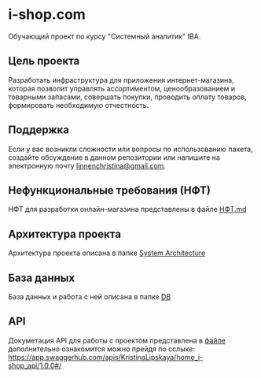 # i-shop.com
Обучающий проект по курсу "Системный аналитик" IBA.
## Цель проекта
Разработать инфраструктура для приложения интернет-магазина, которая позволит управлять ассортиментом, ценообразованием и товарными запасами, совершать покупки, проводить оплату товаров, формировать необходимую отчестность.
## Поддержка
Если у вас возникли сложности или вопросы по использованию пакета, создайте обсуждение в данном репозитории или напишите на электронную почту linnenchristina@gmail.com.
## Нефункциональные требования (НФТ) 
НФТ для разработки онлайн-магазина представлены в файле [НФТ.md](https://github.com/LinnenChristina/i-shop.com/blob/main/%D0%9D%D0%A4%D0%A2/%D0%9D%D0%A4%D0%A2.md)
## Архитектура проекта
Архитектура проекта описана в папке [System Architecture](https://github.com/LinnenChristina/i-shop.com/tree/main/System%20Architecture) 
## База данных
База данных и работа с ней описана в папке [DB](https://github.com/LinnenChristina/i-shop.com/tree/main/DB)
## API
Докуметация API для работы с проектом представлена в [файле](https://github.com/LinnenChristina/i-shop.com/blob/main/API/API_Swagger) дополнительно ознакомится можно прейдя по сслыке: https://app.swaggerhub.com/apis/KristinaLipskaya/home_i-shop_api/1.0.0#/
